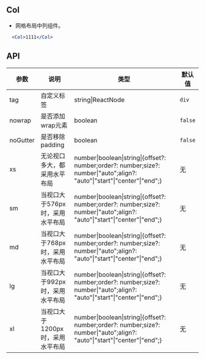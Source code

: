 ## Col

- 网格布局中列组件。

````jsx
  <Col>1111</Col>
````

## API

| 参数 | 说明 | 类型 | 默认值 |
| --- | --- | --- | --- |
| tag | 自定义标签 | string\|ReactNode | `div` |
| nowrap | 是否添加wrap元素 | boolean | `false` |
| noGutter | 是否移除padding | boolean | `false` |
| xs | 无论视口多大，都采用水平布局 | number\|boolean\|string\|{offset?: number;order?: number;size?: number\|"auto";align?: "auto"\|"start"\|"center"\|"end";} | 无 |
| sm | 当视口大于576px时，采用水平布局 | number\|boolean\|string\|{offset?: number;order?: number;size?: number\|"auto";align?: "auto"\|"start"\|"center"\|"end";} | 无 |
| md | 当视口大于768px时，采用水平布局 | number\|boolean\|string\|{offset?: number;order?: number;size?: number\|"auto";align?: "auto"\|"start"\|"center"\|"end";} | 无 |
| lg | 当视口大于992px时，采用水平布局 | number\|boolean\|string\|{offset?: number;order?: number;size?: number\|"auto";align?: "auto"\|"start"\|"center"\|"end";} | 无 |
| xl | 当视口大于1200px时，采用水平布局 | number\|boolean\|string\|{offset?: number;order?: number;size?: number\|"auto";align?: "auto"\|"start"\|"center"\|"end";} | 无 |